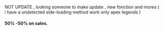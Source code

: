 NOT UPDATE , looking someone to make update , new fonction and mores ( i have a undetected side-loading method work only apex legends )
#### 50% -50% on sales.
